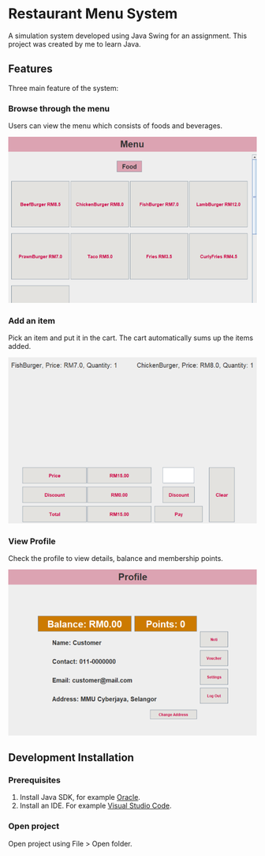 # Restaurant Menu System

A simulation system developed using Java Swing for an assignment. This project was created by me to learn Java.

## Features

Three main feature of the system:

### Browse through the menu

Users can view the menu which consists of foods and beverages.

![Menu](./public/readme/menu.png)

### Add an item

Pick an item and put it in the cart. The cart automatically sums up the items added.

![Cart](./public/readme/cart.png)

### View Profile

Check the profile to view details, balance and membership points.

![Profile](./public/readme/profile.png)

## Development Installation

### Prerequisites

1. Install Java SDK, for example [Oracle](https://www.oracle.com/java/technologies/downloads/).
2. Install an IDE. For example [Visual Studio Code](https://code.visualstudio.com/).

### Open project

Open project using File > Open folder.

